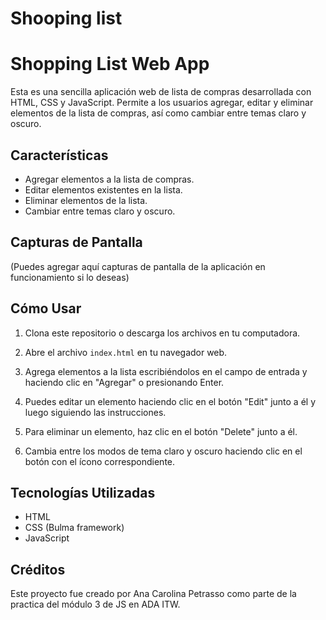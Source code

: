 # Shooping list
# Shopping List Web App

Esta es una sencilla aplicación web de lista de compras desarrollada con HTML, CSS y JavaScript. Permite a los usuarios agregar, editar y eliminar elementos de la lista de compras, así como cambiar entre temas claro y oscuro.

## Características

- Agregar elementos a la lista de compras.
- Editar elementos existentes en la lista.
- Eliminar elementos de la lista.
- Cambiar entre temas claro y oscuro.

## Capturas de Pantalla

(Puedes agregar aquí capturas de pantalla de la aplicación en funcionamiento si lo deseas)

## Cómo Usar

1. Clona este repositorio o descarga los archivos en tu computadora.

2. Abre el archivo `index.html` en tu navegador web.

3. Agrega elementos a la lista escribiéndolos en el campo de entrada y haciendo clic en "Agregar" o presionando Enter.

4. Puedes editar un elemento haciendo clic en el botón "Edit" junto a él y luego siguiendo las instrucciones.

5. Para eliminar un elemento, haz clic en el botón "Delete" junto a él.

6. Cambia entre los modos de tema claro y oscuro haciendo clic en el botón con el ícono correspondiente.

## Tecnologías Utilizadas

- HTML
- CSS (Bulma framework)
- JavaScript

## Créditos

Este proyecto fue creado por Ana Carolina Petrasso como parte de la practica del módulo 3 de JS en ADA ITW.


